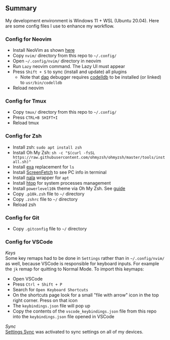 ## Summary
My development environment is Windows 11 + WSL (Ubuntu 20.04). Here are some config files I use to enhance my workflow.

### Config for Neovim
- Install NeoVim as shown [here](https://dev.to/asyncedd/building-neovim-from-source-1794)
- Copy `nvim/` directory from this repo to `~/.config/`
- Open `~/.config/nvim/` directory in neovim
- Run `Lazy` neovim command. The Lazy UI must appear
- Press `Shift + S` to sync (install and update) all plugins
    - Note that [dap](https://github.com/CREESTL/LinuxSpecs/blob/master/nvim/lua/creestl/plugins/dap.lua) debugger requires [codelldb](https://github.com/vadimcn/codelldb) to be installed (or linked) to `usr/bin/codelldb`
- Reload neovim

### Config for Tmux
- Copy `tmux/` directory from this repo to `~/.config/`
- Press `CTRL+B SHIFT+I`
- Reload tmux

### Config for Zsh
- Install zsh: `sudo apt install zsh`
- Install Oh My Zsh: `sh -c "$(curl -fsSL https://raw.githubusercontent.com/ohmyzsh/ohmyzsh/master/tools/install.sh)"`
- Install [exa](https://github.com/ogham/exa) replacement for `ls`
- Install [ScreenFetch](https://github.com/KittyKatt/screenFetch) to see PC info in terminal
- Install [nala](https://github.com/volitank/nala) wrapper for `apt`
- Install [htop](https://github.com/htop-dev/htop) for system processes management
- Install `powerlevel10k` theme via Oh My Zsh. See [guide](https://github.com/romkatv/powerlevel10k?tab=readme-ov-file#oh-my-zsh)
- Copy `.p10k.zsh` file to `~/` directory
- Copy `.zshrc` file to `~/` directory
- Reload zsh

### Config for Git
- Copy `.gitconfig` file to `~/` directory

### Config for VSCode 
*Keys*  
Some key remaps had to be done in `Settings` rather than in `~/.config/nvim/` as well, because VSCode is 
responsible for keyboard inputs. For example the `jk` remap for quitting to Normal Mode. To import this keymaps:
- Open VSCode
- Press `Ctrl + Shift + P`
- Search for `Open Keyboard Shortcuts`
- On the shortcuts page look for a small "file with arrow" icon in the top right corner. Press on that icon
- The `keybindings.json` file will pop up
- Copy the contents of the `vscode_keybindings.json` file from this repo into the `keybindings.json` file opened in VSCode 

*Sync*  
[Settings Sync](https://code.visualstudio.com/docs/editor/settings-sync) was activated to sync settings on all of my devices.  

